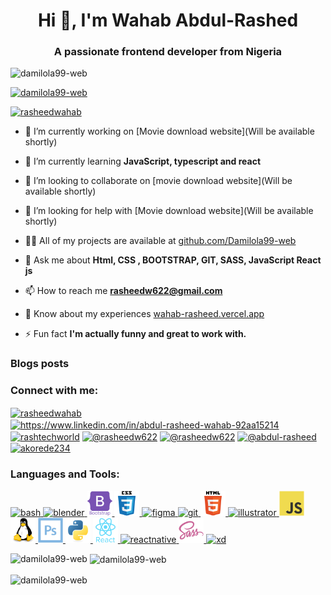 ﻿<h1 align="center">Hi 👋, I'm Wahab Abdul-Rashed</h1>
<h3 align="center">A passionate frontend developer from Nigeria</h3>

<p align="left"> <img src="https://komarev.com/ghpvc/?username=damilola99-web&label=Profile%20views&color=0e75b6&style=flat" alt="damilola99-web" /> </p>

<p align="left"> <a href="https://github.com/ryo-ma/github-profile-trophy"><img src="https://github-profile-trophy.vercel.app/?username=damilola99-web" alt="damilola99-web" /></a> </p>

<p align="left"> <a href="https://twitter.com/rasheedwahab" target="blank"><img src="https://img.shields.io/twitter/follow/rasheedwahab?logo=twitter&style=for-the-badge" alt="rasheedwahab" /></a> </p>

- 🔭 I’m currently working on [Movie download website](Will be available shortly)

- 🌱 I’m currently learning **JavaScript, typescript and react**

- 👯 I’m looking to collaborate on [movie download website](Will be available shortly)

- 🤝 I’m looking for help with [Movie download website](Will be available shortly)

- 👨‍💻 All of my projects are available at [github.com/Damilola99-web](https://github.com/Damilola99-web)

- 💬 Ask me about **Html, CSS , BOOTSTRAP, GIT, SASS, JavaScript React js**

- 📫 How to reach me **rasheedw622@gmail.com**

- 📄 Know about my experiences [wahab-rasheed.vercel.app](https://wahab-rasheed.vercel.app)

- ⚡ Fun fact **I'm actually funny and great to work with.**

### Blogs posts
<!-- BLOG-POST-LIST:START -->
<!-- BLOG-POST-LIST:END -->

<h3 align="left">Connect with me:</h3>
<p align="left">
<a href="https://twitter.com/rasheedwahab" target="blank"><img align="center" src="https://raw.githubusercontent.com/rahuldkjain/github-profile-readme-generator/master/src/images/icons/Social/twitter.svg" alt="rasheedwahab" height="30" width="40" /></a>
<a href="https://linkedin.com/in/https://www.linkedin.com/in/abdul-rasheed-wahab-92aa15214" target="blank"><img align="center" src="https://raw.githubusercontent.com/rahuldkjain/github-profile-readme-generator/master/src/images/icons/Social/linked-in-alt.svg" alt="https://www.linkedin.com/in/abdul-rasheed-wahab-92aa15214" height="30" width="40" /></a>
<a href="https://instagram.com/rashtechworld" target="blank"><img align="center" src="https://raw.githubusercontent.com/rahuldkjain/github-profile-readme-generator/master/src/images/icons/Social/instagram.svg" alt="rashtechworld" height="30" width="40" /></a>
<a href="https://medium.com/@rasheedw622" target="blank"><img align="center" src="https://raw.githubusercontent.com/rahuldkjain/github-profile-readme-generator/master/src/images/icons/Social/medium.svg" alt="@rasheedw622" height="30" width="40" /></a>
<a href="https://www.hackerrank.com/@rasheedw622" target="blank"><img align="center" src="https://raw.githubusercontent.com/rahuldkjain/github-profile-readme-generator/master/src/images/icons/Social/hackerrank.svg" alt="@rasheedw622" height="30" width="40" /></a>
<a href="https://www.topcoder.com/members/@abdul-rasheed" target="blank"><img align="center" src="https://raw.githubusercontent.com/rahuldkjain/github-profile-readme-generator/master/src/images/icons/Social/topcoder.svg" alt="@abdul-rasheed" height="30" width="40" /></a>
<a href="https://discord.gg/akorede234" target="blank"><img align="center" src="https://raw.githubusercontent.com/rahuldkjain/github-profile-readme-generator/master/src/images/icons/Social/discord.svg" alt="akorede234" height="30" width="40" /></a>
</p>

<h3 align="left">Languages and Tools:</h3>
<p align="left"> <a href="https://www.gnu.org/software/bash/" target="_blank" rel="noreferrer"> <img src="https://www.vectorlogo.zone/logos/gnu_bash/gnu_bash-icon.svg" alt="bash" width="40" height="40"/> </a> <a href="https://www.blender.org/" target="_blank" rel="noreferrer"> <img src="https://download.blender.org/branding/community/blender_community_badge_white.svg" alt="blender" width="40" height="40"/> </a> <a href="https://getbootstrap.com" target="_blank" rel="noreferrer"> <img src="https://raw.githubusercontent.com/devicons/devicon/master/icons/bootstrap/bootstrap-plain-wordmark.svg" alt="bootstrap" width="40" height="40"/> </a> <a href="https://www.w3schools.com/css/" target="_blank" rel="noreferrer"> <img src="https://raw.githubusercontent.com/devicons/devicon/master/icons/css3/css3-original-wordmark.svg" alt="css3" width="40" height="40"/> </a> <a href="https://www.figma.com/" target="_blank" rel="noreferrer"> <img src="https://www.vectorlogo.zone/logos/figma/figma-icon.svg" alt="figma" width="40" height="40"/> </a> <a href="https://git-scm.com/" target="_blank" rel="noreferrer"> <img src="https://www.vectorlogo.zone/logos/git-scm/git-scm-icon.svg" alt="git" width="40" height="40"/> </a> <a href="https://www.w3.org/html/" target="_blank" rel="noreferrer"> <img src="https://raw.githubusercontent.com/devicons/devicon/master/icons/html5/html5-original-wordmark.svg" alt="html5" width="40" height="40"/> </a> <a href="https://www.adobe.com/in/products/illustrator.html" target="_blank" rel="noreferrer"> <img src="https://www.vectorlogo.zone/logos/adobe_illustrator/adobe_illustrator-icon.svg" alt="illustrator" width="40" height="40"/> </a> <a href="https://developer.mozilla.org/en-US/docs/Web/JavaScript" target="_blank" rel="noreferrer"> <img src="https://raw.githubusercontent.com/devicons/devicon/master/icons/javascript/javascript-original.svg" alt="javascript" width="40" height="40"/> </a> <a href="https://www.linux.org/" target="_blank" rel="noreferrer"> <img src="https://raw.githubusercontent.com/devicons/devicon/master/icons/linux/linux-original.svg" alt="linux" width="40" height="40"/> </a> <a href="https://www.photoshop.com/en" target="_blank" rel="noreferrer"> <img src="https://raw.githubusercontent.com/devicons/devicon/master/icons/photoshop/photoshop-line.svg" alt="photoshop" width="40" height="40"/> </a> <a href="https://www.python.org" target="_blank" rel="noreferrer"> <img src="https://raw.githubusercontent.com/devicons/devicon/master/icons/python/python-original.svg" alt="python" width="40" height="40"/> </a> <a href="https://reactjs.org/" target="_blank" rel="noreferrer"> <img src="https://raw.githubusercontent.com/devicons/devicon/master/icons/react/react-original-wordmark.svg" alt="react" width="40" height="40"/> </a> <a href="https://reactnative.dev/" target="_blank" rel="noreferrer"> <img src="https://reactnative.dev/img/header_logo.svg" alt="reactnative" width="40" height="40"/> </a> <a href="https://sass-lang.com" target="_blank" rel="noreferrer"> <img src="https://raw.githubusercontent.com/devicons/devicon/master/icons/sass/sass-original.svg" alt="sass" width="40" height="40"/> </a> <a href="https://www.adobe.com/products/xd.html" target="_blank" rel="noreferrer"> <img src="https://cdn.worldvectorlogo.com/logos/adobe-xd.svg" alt="xd" width="40" height="40"/> </a> </p>

<p><img align="left" src="https://github-readme-stats.vercel.app/api/top-langs?username=damilola99-web&show_icons=true&locale=en&layout=compact" alt="damilola99-web" /></p>

<p>&nbsp;<img align="center" src="https://github-readme-stats.vercel.app/api?username=damilola99-web&show_icons=true&locale=en" alt="damilola99-web" /></p>

<p><img align="center" src="https://github-readme-streak-stats.herokuapp.com/?user=damilola99-web&" alt="damilola99-web" /></p>

